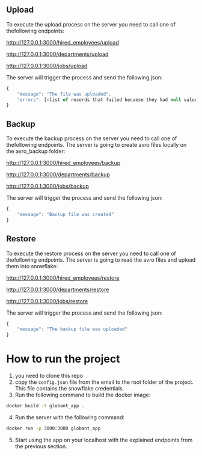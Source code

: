 


## Upload

To execute the upload process on the server you need to call one of thefollowing endpoints:

http://127.0.0.1:3000/hired_employees/upload

http://127.0.0.1:3000/departments/upload

http://127.0.0.1:3000/jobs/upload

The server will trigger the process and send the following json:

```javascript
{
    "message": "The file was uploaded",
    "errors": [<list of records that failed becaese they had null values>]
}
```


## Backup

To execute the backup process on the server you need to call one of thefollowing endpoints. The server is going to create avro files locally on the avro_backup folder:

http://127.0.0.1:3000/hired_employees/backup

http://127.0.0.1:3000/departments/backup

http://127.0.0.1:3000/jobs/backup

The server will trigger the process and send the following json:

```javascript
{
    "message": "Backup file was created"
}
```

## Restore

To execute the restore process on the server you need to call one of thefollowing endpoints. The server is going to read the avro files and upload them into snowflake:

http://127.0.0.1:3000/hired_employees/restore

http://127.0.0.1:3000/departments/restore

http://127.0.0.1:3000/jobs/restore

The server will trigger the process and send the following json:

```javascript
{
    "message": "The backup file was uploaded"
}
```

# How to run the project

1. you need to clone this repo
2. copy the `config.json` file from the email to the root folder of the project. This file contains the snowflake credentials.
3. Run the following command to build the docker image:
```bash
docker build -t globant_app .
```
4. Run the server with the following command:
```bash
docker run -p 3000:3000 globant_app
```
5. Start using the app on your localhost with the explained endpoints from the previous section.